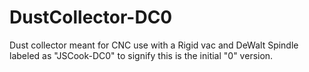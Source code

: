 # DustCollector-DC0
Dust collector meant for CNC use with a Rigid vac and DeWalt Spindle labeled as "JSCook-DC0" to signify this is the initial "0" version.

